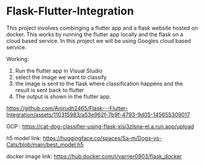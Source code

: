# Flask-Flutter-Integration

This project involves combinging a flutter app and a flask website hosted on docker.
This works by running the flutter app locally and the flask on a cloud based service. In this project we will be using Googles cloud based service.

Working:
1. Run the flutter app in Visual Studio 
2. select the image we want to classify
3. the image is sent to the flask where classification happens and the result is sent back to flutter
4. The output is shown in the flutter app.

   

https://github.com/Anirudh2465/Flask---Flutter-Integration/assets/110315983/a53e962f-7b9f-4793-9d05-145655309017

GCP : https://cat-dog-classifier-using-flask-xisi3zlsna-el.a.run.app/upload

h5 model link: https://huggingface.co/spaces/Sa-m/Dogs-vs-Cats/blob/main/best_model.h5

docker image link: https://hub.docker.com/r/varrier0903/flask_docker
